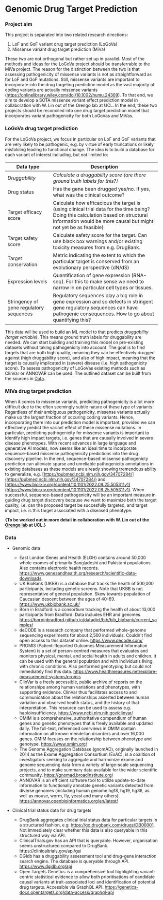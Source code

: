# Genomic Drug Target Prediction
### Project aim
This project is separated into two related research directions: 

1) LoF and GoF variant drug target prediction (LoGoVa) 
2) Missense variant drug target prediction (MiVa)

These two are not orthogonal but rather set up in parallel. Most of the methods and ideas for the LoGoVa project should be transferrable to the MiVa project. The reason for the distinction between the two is that assessing pathogenicity of missense variants is not as straightforward as for LoF and GoF mutations. Still, missense variants are important to incorporate into the drug targeting prediction model as the vast majority of coding variants are actually missense variants (https://onlinelibrary.wiley.com/doi/10.1002/humu.24309). To that end, we aim to develop a SOTA missense variant effect prediction model in collaboration with W. Lin out of the Orengo lab at UCL. In the end, these two projects should be reconciled into one drug target prediction model that incorporates variant pathogenicity for both LoGoVas and MiVas.

### LoGoVa drug target prediction
For the LoGoVa project, we focus in particular on LoF and GoF variants that are very likely to be pathogenic, e.g. by virtue of early truncations or likely misfolding leading to functional change. The idea is to build a database for each variant of interest including, but not limited to: 

| Data type                                 |Description                                                                          |
|-------------------------------------------|-------------------------------------------------------------------------------------|
| <em>Druggability </em>                    | <em> Calculate a druggability score (are there ground truth labels for this?) </em> |
| Drug status                               | Has the gene been drugged yes/no. If yes, what was the clinical outcome?            |
| Target efficacy score                     | Calculate how efficacious the target is (using clinical trial data for the time being? Doing this calculation based on structural information would be more causal but might not yet be as feasible)                                            |
| Target safety score                       | Calculate safety score for the target. Can use black box warnings and/or existing toxicity measures from e.g. DrugBank.                                                                                                                         |
| Target conservation                       | Metric indicating the extent to which the particular target is conserved from an evolutionary perspective (dN/dS)                                                                                                                           |
| Expression levels                         | Quantification of gene expression (RNA-seq). For this to make sense we need to narrow in on particular cell types or tissues.                                                                                                                 |
| Stringency of gene regulatory sequences   | Regulatory sequences play a big role in gene expression and so defects in stringent gene regulatory sequences can have pathogenic consequences. How to go about quantifying this?                                                               |

This data will be used to build an ML model to that predicts <em>druggability (target variable)</em>. This means ground truth labels for druggability are needed. We can start building and training this model on pre-existing datasets without taking pathogenicity into account. The goal is to find targets that are both high quality, meaning they can be effectively drugged against (high druggability score), and also of high impact, meaning that the target is causally implicated in (severe) disease (i.e. high pathogenicity score). To assess pathogenicity of LoGoVas existing methods such as ClinVar or ANNOVAR can be used. The outlined dataset can be built from the sources in [Data](#data). 

### MiVa drug target prediction
When it comes to missense variants, predicting pathogenicity is a lot more difficult due to the often seemingly subtle nature of these type of variants. Regardless of their ambiguous pathogenicity, missense variants actually make up the largest fraction of occuring coding variants. Hence, incorporating them into our prediction model is important, provided we can effectively predict the variant effect of these missense mutations. In particular, predicting pathogenicity for missense variants is important to identify high impact targets, i.e. genes that are causally involved in severe disease phenotypes. With recent advances in large language and generative AI models, now seems like an ideal time to incorporate sequence-based missense pathogenicity predictions into the drug discovery pipeline. In the end, sequence-based missense pathogenicty prediction can alleviate sparse and unreliable pathogenicity annotations in existing databases as these models are already showing tremendous ability to generalize, e.g. [https://pubmed.ncbi.nlm.nih.gov/34707284/](https://pubmed.ncbi.nlm.nih.gov/34707284/) and [https://www.biorxiv.org/content/10.1101/2022.08.25.505311v1](https://www.biorxiv.org/content/10.1101/2022.08.25.505311v1). When successful, sequence-based pathogenicity will be an important measure in guiding drug target discovery because we want to maximize both the target quality, i.e. can the proposed target be succesfully targeted, and target impact, i.e. is this target associated with a diseased phenotype.

<b>{To be worked out in more detail in collaboration with W. Lin out of the [Orengo lab](https://www.ucl.ac.uk/orengo-group/welcome-christine-orengos-group) at UCL.}</b>

### Data

- Genomic data
  - East London Genes and Health (ELGH) contains around 50,000 whole exomes of primarily Bangladeshi and Pakistani populations. Also contains electronic health records. https://www.genesandhealth.org/research/scientific-data-downloads
  - UK BioBank (UKBB) is a database that tracks the health of 500,000 participants, including genetic screens. Note that UKBB is not representative of general population. Skew towards population of Caucasian descent between the ages of 40-69.  https://www.ukbiobank.ac.uk/
  - Born in Bradford is a consortium tracking the health of about 13,000 participants from Bradford. Data includes EHR and genomes. https://borninbradford.github.io/datadict/bib/bib_biobank/current_samples/
  - deCODE is a research company that performed whole-genome sequencing experiments for about 2,500 individuals. Couldn't find open access to this dataset online. https://www.decode.com/
  - PROMIS (Patient-Reported Outcomes Measurement Information System) is a set of person-centred measures that evaluates and monitors physical, mental, and social health in adults and children. It can be used with the general population and with individuals living with chronic conditions. Also performed genotyping but could not immediately find this data. https://www.healthmeasures.net/explore-measurement-systems/promis 
  - ClinVar is a freely accessible, public archive of reports on the relationships among human variations and phenotypes, with supporting evidence. ClinVar thus facilitates access to and communication about the relationships asserted between human variation and observed health status, and the history of that interpretation. This resource can be used to assess e.g. haploinsufficiency. https://www.ncbi.nlm.nih.gov/clinvar/
  - OMIM is a comprehensive, authoritative compendium of human genes and genetic phenotypes that is freely available and updated daily. The full-text, referenced overviews in OMIM contain information on all known mendelian disorders and over 16,000 genes. OMIM focuses on the relationship between phenotype and genotype. https://www.omim.org/
  - The Genome Aggregation Database (gnomAD), originally launched in 2014 as the Exome Aggregation Consortium (ExAC), is a coalition of investigators seeking to aggregate and harmonize exome and genome sequencing data from a variety of large-scale sequencing projects, and to make summary data available for the wider scientific community. https://gnomad.broadinstitute.org/
  - ANNOVAR is an efficient software tool to utilize update-to-date information to functionally annotate genetic variants detected from diverse genomes (including human genome hg18, hg19, hg38, as well as mouse, worm, fly, yeast and many others). https://annovar.openbioinformatics.org/en/latest/ 

- Clinical trial status data for drug targets 
  - DrugBank aggregates clinical trial status data for particular targets in a structured fashion, e.g. https://go.drugbank.com/drugs/DB00001. Not immediately clear whether this data is also queryable in this structured way via API. 
  - ClinicalTrials.gov has an API that is queryable. However, organisation seems unstructured compared to DrugBank. https://clinicaltrials.gov/api/gui
  - DGIdb has a druggability assessment tool and drug-gene interaction search engine. The database is queryable through API. https://www.dgidb.org/api
  - Open Targets Genetics is a comprehensive tool highlighting variant-centric statistical evidence to allow both prioritisations of candidate causal variants at trait-associated loci and identification of potential drug targets. Accessible via GraphQL API. https://genetics-docs.opentargets.org/data-access/graphql-api
